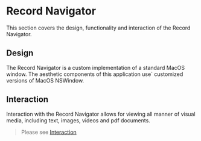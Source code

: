 # Record Navigator

This section covers the design, functionality and interaction of the Record Navigator.

## Design
The Record Navigator is a custom implementation of a standard MacOS window. The aesthetic components of this application use` customized versions of MacOS NSWindow.

<!-- > Please see [Design](design.md) -->

## Interaction
Interaction with the Record Navigator allows for viewing all manner of visual media, including text, images, videos and pdf documents.

> Please see [Interaction](interaction.md)

<!-- ## Data Structure
This is how we parse incoming data into a record. -->
